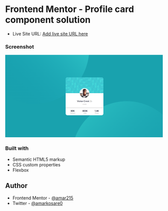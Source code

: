 # Frontend Mentor - Profile card component solution

- Live Site URL: [Add live site URL here](https://your-live-site-url.com)


### Screenshot

![Screenshot](images/Screenshot%20(68).png)


### Built with

- Semantic HTML5 markup
- CSS custom properties
- Flexbox

## Author

- Frontend Mentor - [@amar215](https://www.frontendmentor.io/profile/amar215)
- Twitter - [@amarkosare0](https://twitter.com/amarkosare0)


